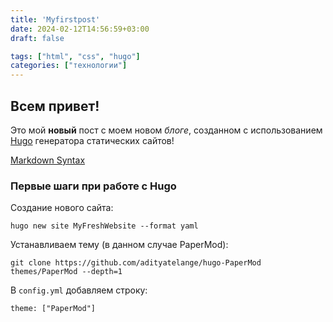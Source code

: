 ```yaml
---
title: 'Myfirstpost'
date: 2024-02-12T14:56:59+03:00
draft: false

tags: ["html", "css", "hugo"]
categories: ["технологии"]
---
```


## Всем привет!

Это мой **новый** пост с моем новом *блоге*, 
созданном с использованием [Hugo](https://gohugo.io)
генератора статических сайтов!

[Markdown Syntax](https://www.markdownguide.org/basic-syntax/)

### Первые шаги при работе с Hugo

Создание нового сайта:
    
    hugo new site MyFreshWebsite --format yaml

Устанавливаем тему (в данном случае PaperMod):
    
    git clone https://github.com/adityatelange/hugo-PaperMod themes/PaperMod --depth=1

В `config.yml` добавляем строку:
    
    theme: ["PaperMod"]